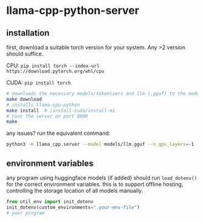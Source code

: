 # llama-cpp-python-server

## installation

first, download a suitable torch version for your system. Any >2 version should suffice.

CPU:
`pip install torch --index-url https://download.pytorch.org/whl/cpu`

CUDA:
`pip install torch`

```bash
# downloads the necessary models/tokenizers and llm (.gguf) to the models directory
make download
# installs llama-cpp-python
make install  # /install-cuda/install-m1
# runs the server on port 8000
make
```

any issues? run the equivalent command:

```bash
python3 -m llama_cpp.server --model models/llm.gguf --n_gpu_layers=-1 --chat_format chatml
```

## environment variables

any program using huggingface models (if added) should run `load_dotenv()` for the correct environment variables.
this is to support offline hosting, controlling the storage location of all models manually.

```python
from util_env import init_dotenv
init_dotenv(custom_environments=".your-env-file")
# your program
```
